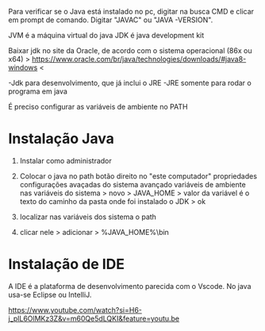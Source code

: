 Para verificar se o Java está instalado no pc, digitar na busca CMD e clicar em prompt de comando. Digitar "JAVAC" ou "JAVA -VERSION".

JVM é a máquina virtual do java
JDK é java development kit

Baixar jdk no site da Oracle, de acordo com o sistema operacional (86x ou x64) > https://www.oracle.com/br/java/technologies/downloads/#java8-windows <

 -Jdk para desenvolvimento, que já inclui o JRE
 -JRE somente para rodar o programa em java

 É preciso configurar as variáveis de ambiente no PATH

# Instalação Java 

1. Instalar como administrador
2. Colocar o java no path
    botão direito no "este computador" 
    propriedades 
    configurações avaçadas do sistema
    avançado
    variáveis de ambiente
    nas variáveis do sistema > novo > JAVA_HOME > valor da variável é o texto do caminho da pasta onde foi instalado o JDK > ok

3. localizar nas variáveis dos sistema o path
4. clicar nele > adicionar > %JAVA_HOME%\bin

# Instalação de IDE 

A IDE é a plataforma de desenvolvimento parecida com o Vscode. No java usa-se Eclipse ou IntelliJ.





https://www.youtube.com/watch?si=H6-j_plL6OlMKz3Z&v=m60Qe5dLQKI&feature=youtu.be
